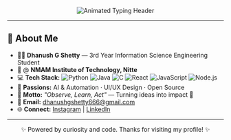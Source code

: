 <p align="center"> 
  <img src="https://readme-typing-svg.demolab.com?font=Orbitron&size=44&pause=1800&color=ECECEC,F7B731,00FFFF,FFD700,FFFFFF,A5A5A5,00FFAB&background=00000000&center=true&vCenter=true&width=900&lines=Welcome+To+My+GitHub+Profile;I'm+Dhanush+G+Shetty;Observe+++%E2%9A%99%EF%B8%8F+++Learn+++%E2%9A%99%EF%B8%8F+++Act" 
       alt="Animated Typing Header" /> 
</p>

---

## 🚀 About Me
- 🧑‍🎓 **Dhanush G Shetty** — 3rd Year Information Science Engineering Student
- 🏫 @ **NMAM Institute of Technology, Nitte**
- 💻 **Tech Stack:** 
  ![Python](https://img.shields.io/badge/Python-3776AB?style=for-the-badge&logo=python&logoColor=white) 
  ![Java](https://img.shields.io/badge/Java-ED8B00?style=for-the-badge&logo=openjdk&logoColor=white) 
  ![C](https://img.shields.io/badge/C-00599C?style=for-the-badge&logo=c&logoColor=white) 
  ![React](https://img.shields.io/badge/React-20232A?style=for-the-badge&logo=react&logoColor=61DAFB) 
  ![JavaScript](https://img.shields.io/badge/JavaScript-F7DF1E?style=for-the-badge&logo=javascript&logoColor=000) 
  ![Node.js](https://img.shields.io/badge/Node.js-339933?style=for-the-badge&logo=nodedotjs&logoColor=white)
- 🚀 **Passions:** AI & Automation · UI/UX Design · Open Source
- 🌊 **Motto:** *"Observe, Learn, Act"* — Turning ideas into impact 🚀
- 📧 **Email:** [dhanushgshetty666@gmail.com](mailto:dhanushgshetty666@gmail.com)
- 🌐 **Connect:** [Instagram](https://instagram.com/dhanu_shetty1105) | [LinkedIn](https://www.linkedin.com/in/dhanush-g-shetty-b812642b8/)

---

<p align="center"> 
  ✨ Powered by curiosity and code. Thanks for visiting my profile! ✨ 
</p>

